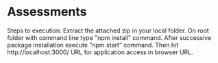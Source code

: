 # Assessments
Steps to execution:
Extract the attached zip in your local folder.
On root folder with command line type "npm install" command.
After successive package installation  execute "npm start" command.
Then hit http://localhost:3000/ URL for application access in browser URL.
